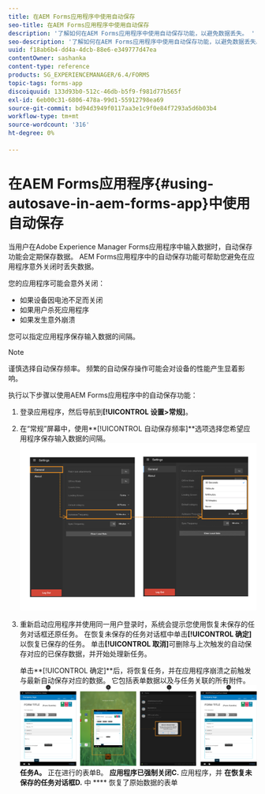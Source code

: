 ```yaml
---
title: 在AEM Forms应用程序中使用自动保存
seo-title: 在AEM Forms应用程序中使用自动保存
description: '了解如何在AEM Forms应用程序中使用自动保存功能，以避免数据丢失。 '
seo-description: '了解如何在AEM Forms应用程序中使用自动保存功能，以避免数据丢失。 '
uuid: f18ab6b4-dd4a-4dcb-88e6-e349777d47ea
contentOwner: sashanka
content-type: reference
products: SG_EXPERIENCEMANAGER/6.4/FORMS
topic-tags: forms-app
discoiquuid: 133d93b0-512c-46db-b5f9-f981d77b565f
exl-id: 6eb00c31-6806-478a-99d1-55912798ea69
source-git-commit: bd94d3949f0117aa3e1c9f0e84f7293a5d6b03b4
workflow-type: tm+mt
source-wordcount: '316'
ht-degree: 0%

---
```


# 在AEM Forms应用程序{#using-autosave-in-aem-forms-app}中使用自动保存

当用户在Adobe Experience Manager Forms应用程序中输入数据时，自动保存功能会定期保存数据。 AEM Forms应用程序中的自动保存功能可帮助您避免在应用程序意外关闭时丢失数据。

您的应用程序可能会意外关闭：

* 如果设备因电池不足而关闭
* 如果用户杀死应用程序
* 如果发生意外崩溃

您可以指定应用程序保存输入数据的间隔。

>[!NOTE]
>
>谨慎选择自动保存频率。 频繁的自动保存操作可能会对设备的性能产生显着影响。

执行以下步骤以使用AEM Forms应用程序中的自动保存功能：

1. 登录应用程序，然后导航到&#x200B;**[!UICONTROL 设置>常规]**。
1. 在“常规”屏幕中，使用&#x200B;**[!UICONTROL 自动保存频率]**选项选择您希望应用程序保存输入数据的间隔。
   [ ![设置自动保存频率](assets/using-autosave-freq-07.png)](assets/using-autosave-freq-07-1.png)

1. 重新启动应用程序并使用同一用户登录时，系统会提示您使用恢复未保存的任务对话框还原任务。 在恢复未保存的任务对话框中单击&#x200B;**[!UICONTROL 确定]**&#x200B;以恢复已保存的任务。 单击&#x200B;**[!UICONTROL 取消]**&#x200B;可删除与上次触发的自动保存对应的已保存数据，并开始处理新任务。

   单击&#x200B;**[!UICONTROL 确定]**后，将恢复任务，并在应用程序崩溃之前触发与最新自动保存对应的数据。 它包括表单数据以及与任务关联的所有附件。
   [ ![正在恢复&#x200B;](assets/autosave-flow.png)](assets/using-autosave-freq-06.png)**任务A。** 正在进行的表单B。 **应用程序已强制关闭C.** 应用程序，并 **在恢复未保存的任务对话框D.** 中 **** 恢复了原始数据的表单
